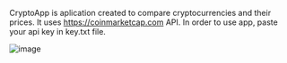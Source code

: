 CryptoApp is aplication created to compare cryptocurrencies and their prices.
It uses https://coinmarketcap.com API. In order to use app, paste your api key in key.txt file.


![image](https://user-images.githubusercontent.com/96071071/156345034-72cf44a6-4a60-41da-bf3e-75886f343568.png)
